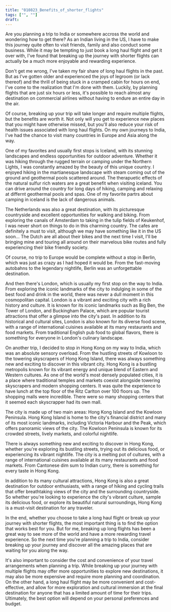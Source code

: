 ```yaml
---
title: "010823_Benefits_of_shorter_flights"
tags: ["", ""]
draft: 
---
```


Are you planning a trip to India or somewhere accross the world and wondering how to get there? As an Indian living in the US, I have to make this journey quite often to visit friends, family and also conduct some business. While it may be tempting to just book a long haul flight and get it over with, I've found that breaking up the journey with shorter flights can actually be a much more enjoyable and rewarding experience.

Don't get me wrong, I've taken my fair share of long haul flights in the past. But as I've gotten older and experienced the joys of legroom (or lack thereof) and the thrill of being stuck in a cramped cabin for hours on end, I've come to the realization that I'm done with them. Luckily, by planning flights that are just six hours or less, it's possible to reach almost any destination on commercial airlines without having to endure an entire day in the air. 

Of course, breaking up your trip will take longer and require multiple flights, but the benefits are worth it. Not only will you get to experience new places that you might have otherwise missed, but you'll also reduce your risk of health issues associated with long haul flights. On my own journeys to India, I've had the chance to visit many countries in Europe and Asia along the way.

One of my favorites and usually first stops is Iceland, with its stunning landscapes and endless opportunities for outdoor adventure. Whether it was hiking through the rugged terrain or camping under the Northern Lights, I was constantly amazed by the beauty of this unique country. I enjoyed hiking in the martianesque landscape with steam coming out of the ground and geothermal pools scattered around. The therapuetic effects of the natural sulfur rich waters are a great benefit when visiting iceland. You can drive around the country for long days of  hiking, camping and relaxing  at differnt geothermal pools and spas. One of my favorite partrs about camping in iceland is the lack of dangerous animals.

The Netherlands was also a great destination, with its picturesque countryside and excellent opportunities for walking and biking. From exploring the canals of Amsterdam to taking in the tulip fields of Keukenhof, I was never short on things to do in this charming country. The cafes are definitely a must to visit, although we may have something like it in the US soon... The Dutch are all about their bikes and the next time I visit, I'll be bringing mine and touring all around on their marvelous bike routes and fully experiencing their bike friendly society. 

Of course, no trip to Europe would be complete without a stop in Berlin, which was just as crazy as I had hoped it would be. From the fast-moving autobahns to the legendary nightlife, Berlin was an unforgettable destination.

And then there's London, which is usually my first stop on the way to India. From exploring the iconic landmarks of the city to indulging in some of the best food and drink in the world, there was never a dull moment in this cosmopolitan capital. London is a vibrant and exciting city with a rich history and culture. It is known for its iconic landmarks such as Big Ben, the Tower of London, and Buckingham Palace, which are popular tourist attractions that offer a glimpse into the city's past. In addition to its historical and cultural sites, London is also known for its diverse food scene, with a range of international cuisines available at its many restaurants and food markets. From traditional English pub food to global flavors, there is something for everyone in London's culinary landscape.

On another trip, I decided to stop in Hong Kong on my way to India, which was an absolute sensory overload. From the hustling streets of Kowloon to the towering skyscrapers of Hong Kong Island, there was always something new and exciting to discover in this vibrant city. Hong Kong is a bustling metropolis known for its vibrant energy and unique blend of Eastern and Western cultures. As one of the world's most densely populated cities, it is a place where traditional temples and markets coexist alongside towering skyscrapers and modern shopping centers. It was quite the experience to have lunch at the top floor of the Ritz Carlton over 100 floors up. The shopping malls were incredible. There were so many shopping centers that it seemed each skyscrapper had its own mall.

The city is made up of two main areas: Hong Kong Island and the Kowloon Peninsula. Hong Kong Island is home to the city's financial district and many of its most iconic landmarks, including Victoria Harbour and the Peak, which offers panoramic views of the city. The Kowloon Peninsula is known for its crowded streets, lively markets, and colorful nightlife.

There is always something new and exciting to discover in Hong Kong, whether you're exploring its bustling streets, trying out its delicious food, or experiencing its vibrant nightlife. The city is a melting pot of cultures, with a range of international cuisines available at its many restaurants and food markets. From Cantonese dim sum to Indian curry, there is something for every taste in Hong Kong.

In addition to its many cultural attractions, Hong Kong is also a great destination for outdoor enthusiasts, with a range of hiking and cycling trails that offer breathtaking views of the city and the surrounding countryside. So whether you're looking to experience the city's vibrant culture, sample its delicious food, or explore its beautiful natural surroundings, Hong Kong is a must-visit destination for any traveler.

In the end, whether you choose to take a long haul flight or break up your journey with shorter flights, the most important thing is to find the option that works best for you. But for me, breaking up long flights has been a great way to see more of the world and have a more rewarding travel experience. So the next time you're planning a trip to India, consider breaking up your journey and discover all the amazing places that are waiting for you along the way.

It's also important to consider the cost and convenience of your travel arrangements when planning a trip. While breaking up your journey with multiple flights may offer more opportunities to explore new destinations, it may also be more expensive and require more planning and coordination. On the other hand, a long haul flight may be more convenient and cost-effective, and allow for more exploration and cultural immersion at the final destination for anyone that has a limited amount of time for their trips. Ultimately, the best option will depend on your personal preferences and budget.
